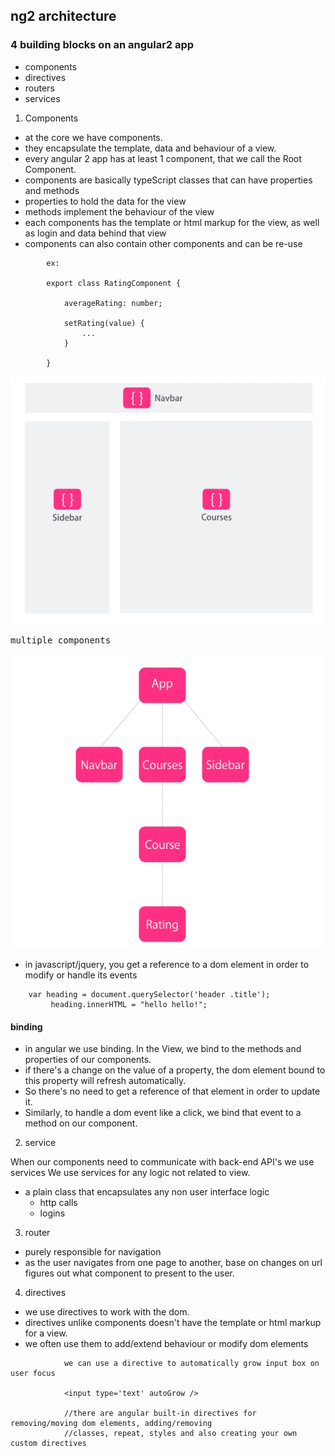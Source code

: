 ## ng2 architecture

### 4 building blocks on an angular2 app

- components
- directives
- routers
- services

1. Components

- at the core we  have components. 
- they encapsulate the template, data and behaviour of a view.
- every angular 2 app has at least 1 component, that we call the Root Component.
- components are basically typeScript classes that can have properties and methods
- properties to hold the data for the view
- methods implement the behaviour of the view
- each components has the template or html markup for the view, as well as login and data
  behind that view
- components can also contain other components and can be re-use

```
		ex:

		export class RatingComponent {

			averageRating: number;

			setRating(value) {
				...
			}

		}

```

![](images/components.png)

<kbd>multiple components</kbd>

![](images/multiple-components.png)


- in javascript/jquery, you get a reference to a dom element in order to modify or handle its events


```
	var heading = document.querySelector('header .title');
		 heading.innerHTML = "hello hello!";
```


#### binding

- in angular we use binding. In the View, we bind to the methods and properties of our components.
- if there's a change on the value of a property, the dom element bound to this property will 
  refresh automatically.
- So there's no need to get a reference of that element in order to update it.
- Similarly, to handle a dom event like a click, we bind that event to a method on our component.

2. service

When our components need to communicate with back-end API's we use services
We use services for any logic not related to view.

- a plain class that encapsulates any non user interface logic
	+ http calls
	+ logins

3. router
- purely responsible for navigation
- as the user navigates from one page to another, base on changes on url figures out what
  component to present to the user.

4. directives

- we use directives to work with the dom.
- directives unlike components doesn't have the template or html markup for a view.
- we often use them to add/extend behaviour or modify dom elements

```	ex:
			we can use a directive to automatically grow input box on user focus

			<input type='text' autoGrow />

			//there are angular built-in directives for removing/moving dom elements, adding/removing
			//classes, repeat, styles and also creating your own custom directives


```
















